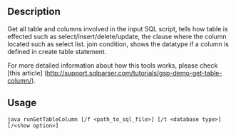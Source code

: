 ## Description
Get all table and columns involved in the input SQL script, tells how table is effected such as select/insert/delete/update,
the clause where the column located such as select list. join condition, shows the datatype if a column is defined in create table
statement.

For more detailed information about how this tools works, please check [this article] (http://support.sqlparser.com/tutorials/gsp-demo-get-table-column/).

## Usage
`java runGetTableColumn [/f <path_to_sql_file>] [/t <database type>] [/<show option>]`


